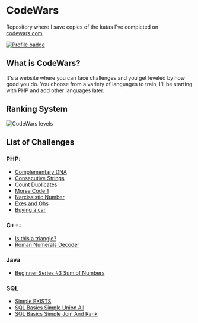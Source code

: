 # CodeWars
Repository where I save copies of the katas I've completed on [codewars.com](https://www.codewars.com/).

[![Profile badge](https://www.codewars.com/users/marcelus33/badges/large)](https://www.codewars.com/users/marcelus33)

## What is CodeWars?

It's a website where you can face challenges and you get leveled by how good
you do. You choose from a variety of languages to train, I'll be starting with PHP and add other languages later.

## Ranking System

![CodeWars levels](https://i.imgur.com/Vm77XMv.png)

## List of Challenges

### PHP:

* [Complementary DNA](php/complementary_dna.php)
* [Consecutive Strings](php/consecutive_strings.php) 
* [Count Duplicates](php/count_duplicates.php)
* [Morse Code 1](php/morse_code_1.php)
* [Narcissistic Number](php/narcissistic_number.php)
* [Exes and Ohs](php/exes_and_ohs.php)
* [Buying a car](php/buying_a_car.php)


### C++:

* [Is this a triangle?](c++/is_this_a_triangle.cpp)
* [Roman Numerals Decoder](c++/roman_numerals_decoder.cpp)

### Java

* [Beginner Series #3 Sum of Numbers](java/beginner_series_3_sum_of_numbers.java)

### SQL

* [Simple EXISTS](sql/simple_exists.sql)
* [SQL Basics Simple Union All](sql/sql_basics_simple_union_all.sql)
* [SQL Basics Simple Join And Rank](sql/sql_basics_simple_join_and_rank.sql)


